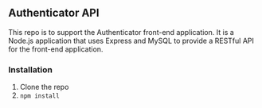 ## Authenticator API

This repo is to support the Authenticator front-end application. It is a Node.js application that uses Express and MySQL to provide a RESTful API for the front-end application.

### Installation

1. Clone the repo
2.  `npm install`